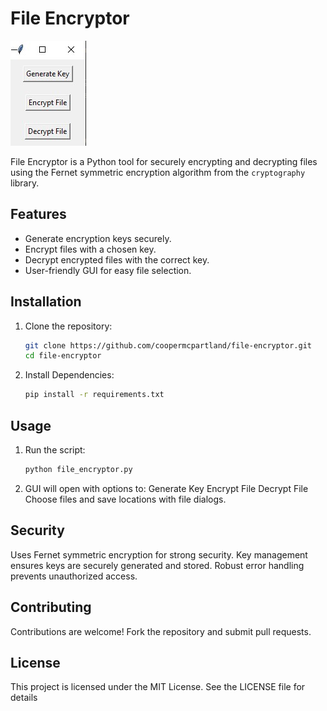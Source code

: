 # File Encryptor

![File Encryptor](screenshots/gui.jpg)

File Encryptor is a Python tool for securely encrypting and decrypting files using the Fernet symmetric encryption algorithm from the `cryptography` library.

## Features
- Generate encryption keys securely.
- Encrypt files with a chosen key.
- Decrypt encrypted files with the correct key.
- User-friendly GUI for easy file selection.

## Installation
1. Clone the repository:
   ```bash
   git clone https://github.com/coopermcpartland/file-encryptor.git
   cd file-encryptor

2. Install Dependencies:
   ```bash
   pip install -r requirements.txt

## Usage
1. Run the script:
   ```bash
   python file_encryptor.py

2. GUI will open with options to:
Generate Key
Encrypt File
Decrypt File
Choose files and save locations with file dialogs.

## Security
Uses Fernet symmetric encryption for strong security.
Key management ensures keys are securely generated and stored.
Robust error handling prevents unauthorized access.

## Contributing
Contributions are welcome! Fork the repository and submit pull requests.

## License
This project is licensed under the MIT License. See the LICENSE file for details
